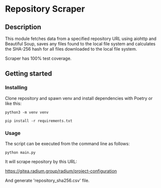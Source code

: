 # Repository Scraper

## Description

This module fetches data from a specified repository URL using aiohttp and
Beautiful Soup, saves any files found to the local file system and calculates
the SHA-256 hash for all files downloaded to the local file system.

Scraper has 100% test coverage.


## Getting started

### Installing

Clone repository and spawn venv and install dependencies with Poetry or like this:

```
python3 -m venv venv
```

```
pip install -r requirements.txt
```

### Usage

The script can be executed from the command line as follows:

```
python main.py
```

It will scrape repository by this URL:

https://gitea.radium.group/radium/project-configuration 


And generate 'repository_sha256.csv' file.
